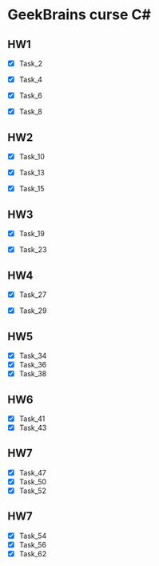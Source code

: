 # GeekBrains curse C#

## HW1
- [X] Task_2
- [X] Task_4
- [X] Task_6
- [X] Task_8


## HW2
- [X] Task_10
- [X] Task_13
- [X] Task_15


## HW3
- [X] Task_19
- [X] Task_23


## HW4
- [X] Task_27
- [X] Task_29


## HW5
- [X] Task_34
- [X] Task_36
- [X] Task_38

## HW6
- [X] Task_41
- [X] Task_43

## HW7
- [X] Task_47
- [X] Task_50
- [X] Task_52

## HW7
- [X] Task_54
- [X] Task_56
- [X] Task_62
